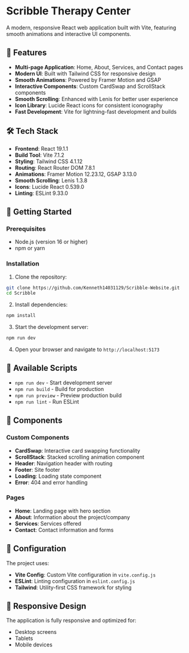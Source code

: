 # Scribble Therapy Center

A modern, responsive React web application built with Vite, featuring smooth animations and interactive UI components.

## 🚀 Features

- **Multi-page Application**: Home, About, Services, and Contact pages
- **Modern UI**: Built with Tailwind CSS for responsive design
- **Smooth Animations**: Powered by Framer Motion and GSAP
- **Interactive Components**: Custom CardSwap and ScrollStack components
- **Smooth Scrolling**: Enhanced with Lenis for better user experience
- **Icon Library**: Lucide React icons for consistent iconography
- **Fast Development**: Vite for lightning-fast development and builds

## 🛠️ Tech Stack

- **Frontend**: React 19.1.1
- **Build Tool**: Vite 7.1.2
- **Styling**: Tailwind CSS 4.1.12
- **Routing**: React Router DOM 7.8.1
- **Animations**: Framer Motion 12.23.12, GSAP 3.13.0
- **Smooth Scrolling**: Lenis 1.3.8
- **Icons**: Lucide React 0.539.0
- **Linting**: ESLint 9.33.0

## 🚦 Getting Started

### Prerequisites

- Node.js (version 16 or higher)
- npm or yarn

### Installation

1. Clone the repository:
```bash
git clone https://github.com/Kenneth14031129/Scribble-Website.git
cd Scribble
```

2. Install dependencies:
```bash
npm install
```

3. Start the development server:
```bash
npm run dev
```

4. Open your browser and navigate to `http://localhost:5173`

## 📜 Available Scripts

- `npm run dev` - Start development server
- `npm run build` - Build for production
- `npm run preview` - Preview production build
- `npm run lint` - Run ESLint

## 🎨 Components

### Custom Components
- **CardSwap**: Interactive card swapping functionality
- **ScrollStack**: Stacked scrolling animation component
- **Header**: Navigation header with routing
- **Footer**: Site footer
- **Loading**: Loading state component
- **Error**: 404 and error handling

### Pages
- **Home**: Landing page with hero section
- **About**: Information about the project/company
- **Services**: Services offered
- **Contact**: Contact information and forms

## 🔧 Configuration

The project uses:
- **Vite Config**: Custom Vite configuration in `vite.config.js`
- **ESLint**: Linting configuration in `eslint.config.js`
- **Tailwind**: Utility-first CSS framework for styling

## 📱 Responsive Design

The application is fully responsive and optimized for:
- Desktop screens
- Tablets
- Mobile devices
